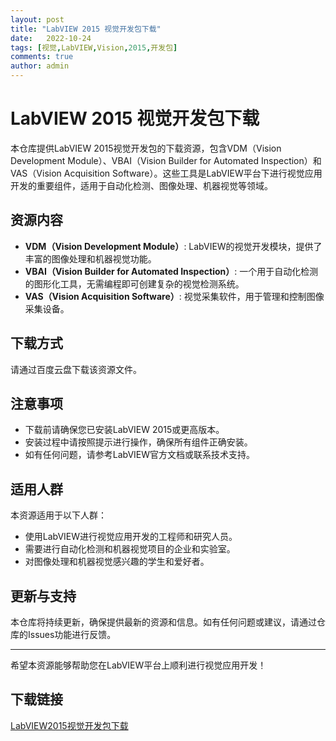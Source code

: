 ```yaml
---
layout: post
title: "LabVIEW 2015 视觉开发包下载"
date:   2022-10-24
tags: [视觉,LabVIEW,Vision,2015,开发包]
comments: true
author: admin
---
```

# LabVIEW 2015 视觉开发包下载

本仓库提供LabVIEW 2015视觉开发包的下载资源，包含VDM（Vision Development Module）、VBAI（Vision Builder for Automated Inspection）和VAS（Vision Acquisition Software）。这些工具是LabVIEW平台下进行视觉应用开发的重要组件，适用于自动化检测、图像处理、机器视觉等领域。

## 资源内容

- **VDM（Vision Development Module）**: LabVIEW的视觉开发模块，提供了丰富的图像处理和机器视觉功能。
- **VBAI（Vision Builder for Automated Inspection）**: 一个用于自动化检测的图形化工具，无需编程即可创建复杂的视觉检测系统。
- **VAS（Vision Acquisition Software）**: 视觉采集软件，用于管理和控制图像采集设备。

## 下载方式

请通过百度云盘下载该资源文件。

## 注意事项

- 下载前请确保您已安装LabVIEW 2015或更高版本。
- 安装过程中请按照提示进行操作，确保所有组件正确安装。
- 如有任何问题，请参考LabVIEW官方文档或联系技术支持。

## 适用人群

本资源适用于以下人群：

- 使用LabVIEW进行视觉应用开发的工程师和研究人员。
- 需要进行自动化检测和机器视觉项目的企业和实验室。
- 对图像处理和机器视觉感兴趣的学生和爱好者。

## 更新与支持

本仓库将持续更新，确保提供最新的资源和信息。如有任何问题或建议，请通过仓库的Issues功能进行反馈。

---

希望本资源能够帮助您在LabVIEW平台上顺利进行视觉应用开发！

## 下载链接

[LabVIEW2015视觉开发包下载](https://pan.quark.cn/s/abe51eff9868)